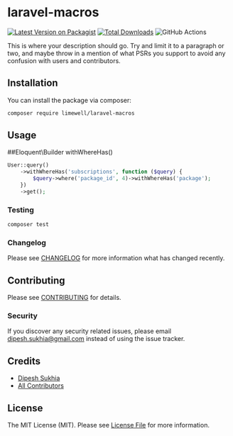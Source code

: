 # laravel-macros

[![Latest Version on Packagist](https://img.shields.io/packagist/v/limewell/laravel-macros.svg?style=flat-square)](https://packagist.org/packages/limewell/laravel-macros)
[![Total Downloads](https://img.shields.io/packagist/dt/limewell/laravel-macros.svg?style=flat-square)](https://packagist.org/packages/limewell/laravel-macros)
![GitHub Actions](https://github.com/limewell/laravel-macros/actions/workflows/main.yml/badge.svg)

This is where your description should go. Try and limit it to a paragraph or two, and maybe throw in a mention of what PSRs you support to avoid any confusion with users and contributors.

## Installation

You can install the package via composer:

```bash
composer require limewell/laravel-macros
```

## Usage

##Eloquent\Builder
withWhereHas()
```php
User::query()
    ->withWhereHas('subscriptions', function ($query) {
        $query->where('package_id', 4)->withWhereHas('package');
    })
    ->get();
```

### Testing

```bash
composer test
```

### Changelog

Please see [CHANGELOG](CHANGELOG.md) for more information what has changed recently.

## Contributing

Please see [CONTRIBUTING](CONTRIBUTING.md) for details.

### Security

If you discover any security related issues, please email dipesh.sukhia@gmail.com instead of using the issue tracker.

## Credits

-   [Dipesh Sukhia](https://github.com/limewell)
-   [All Contributors](../../contributors)

## License

The MIT License (MIT). Please see [License File](LICENSE.md) for more information.
